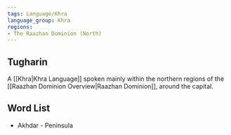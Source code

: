 ```yaml
---
tags: Language/Khra
language_group: Khra
regions:
- The Raazhan Dominion (North)
---
```

## Tugharin
A [[Khra|Khra Language]] spoken mainly within the northern regions of the [[Raazhan Dominion Overview|Raazhan Dominion]], around the capital.
## Word List
- Akhdar - Peninsula